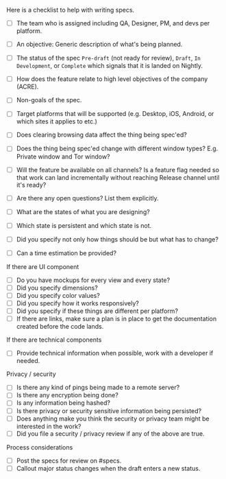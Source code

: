 Here is a checklist to help with writing specs.

- [ ] The team who is assigned including QA, Designer, PM, and devs per platform.
- [ ] An objective: Generic description of what's being planned.
- [ ] The status of the spec `Pre-draft` (not ready for review), `Draft`, `In Development`, or `Complete` which signals that it is landed on Nightly.
- [ ] How does the feature relate to high level objectives of the company (ACRE).
- [ ] Non-goals of the spec.
- [ ] Target platforms that will be supported (e.g. Desktop, iOS, Android, or which sites it applies to etc.)
- [ ] Does clearing browsing data affect the thing being spec'ed?
- [ ] Does the thing being spec'ed change with different window types? E.g. Private window and Tor window?
- [ ] Will the feature be available on all channels? Is a feature flag needed so that work can land incrementally without reaching Release channel until it's ready?
- [ ] Are there any open questions? List them explicitly. 
- [ ] What are the states of what you are designing?
- [ ] Which state is persistent and which state is not.
- [ ] Did you specify not only how things should be but what has to change?
- [ ] Can a time estimation be provided? 


If there are UI component
- [ ] Do you have mockups for every view and every state?
- [ ] Did you specify dimensions?
- [ ] Did you specify color values?
- [ ] Did you specify how it works responsively?
- [ ] Did you specify if these things are different per platform?
- [ ] If there are links, make sure a plan is in place to get the documentation created before the code lands.

If there are technical components
- [ ] Provide technical information when possible, work with a developer if needed.

Privacy / security
- [ ] Is there any kind of pings being made to a remote server?
- [ ] Is there any encryption being done?
- [ ] Is any information being hashed?
- [ ] Is there privacy or security sensitive information being persisted?
- [ ] Does anything make you think the security or privacy team might be interested in the work?
- [ ] Did you file a security / privacy review if any of the above are true.

Process considerations
- [ ] Post the specs for review on #specs.
- [ ] Callout major status changes when the draft enters a new status.